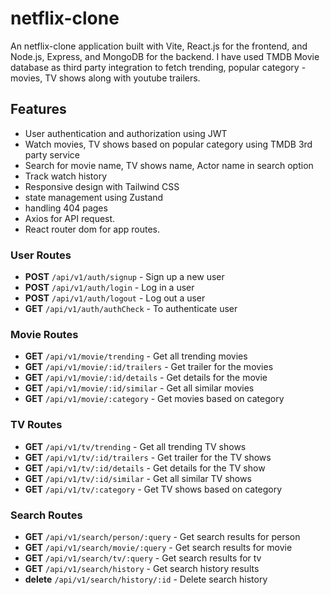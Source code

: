 # netflix-clone

An netflix-clone application built with Vite, React.js for the frontend, and Node.js, Express, and MongoDB for the backend. I have used TMDB Movie database as third party integration to fetch trending, popular category - movies, TV shows along with youtube trailers. 

## Features

- User authentication and authorization using JWT
- Watch movies, TV shows based on popular category using TMDB 3rd party service
- Search for movie name, TV shows name, Actor name in search option
- Track watch history
- Responsive design with Tailwind CSS
- state management using Zustand
- handling 404 pages
- Axios for API request.
- React router dom for app routes.

### User Routes

- **POST** `/api/v1/auth/signup` - Sign up a new user
- **POST** `/api/v1/auth/login` - Log in a user
- **POST** `/api/v1/auth/logout` - Log out a user
- **GET** `/api/v1/auth/authCheck` - To authenticate user

### Movie Routes

- **GET** `/api/v1/movie/trending` - Get all trending movies
- **GET** `/api/v1/movie/:id/trailers` - Get trailer for the movies
- **GET** `/api/v1/movie/:id/details` - Get details for the movie
- **GET** `/api/v1/movie/:id/similar` - Get all similar movies
- **GET** `/api/v1/movie/:category` - Get movies based on category

### TV Routes

- **GET** `/api/v1/tv/trending` - Get all trending TV shows
- **GET** `/api/v1/tv/:id/trailers` - Get trailer for the TV shows
- **GET** `/api/v1/tv/:id/details` - Get details for the TV show
- **GET** `/api/v1/tv/:id/similar` - Get all similar TV shows
- **GET** `/api/v1/tv/:category` - Get TV shows based on category

### Search Routes

- **GET** `/api/v1/search/person/:query` - Get search results for person
- **GET** `/api/v1/search/movie/:query` - Get search results for movie
- **GET** `/api/v1/search/tv/:query` - Get search results for tv
- **GET** `/api/v1/search/history` - Get search history results
- **delete** `/api/v1/search/history/:id` - Delete search history